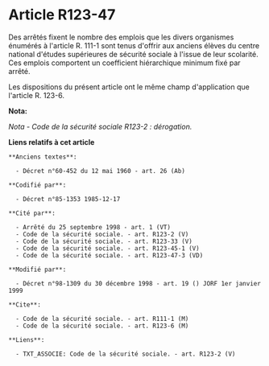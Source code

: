 # Article R123-47

Des arrêtés fixent le nombre des emplois que les divers organismes énumérés à l'article R. 111-1 sont tenus d'offrir aux
anciens élèves du centre national d'études supérieures de sécurité sociale à l'issue de leur scolarité. Ces emplois
comportent un coefficient hiérarchique minimum fixé par arrêté. 

Les dispositions du présent article ont le même champ d'application que l'article R. 123-6.

**Nota:**

*Nota - Code de la sécurité sociale R123-2 : dérogation.*

**Liens relatifs à cet article**

	**Anciens textes**:

	  - Décret n°60-452 du 12 mai 1960 - art. 26 (Ab)

	**Codifié par**:

	  - Décret n°85-1353 1985-12-17

	**Cité par**:

	  - Arrêté du 25 septembre 1998 - art. 1 (VT)
	  - Code de la sécurité sociale. - art. R123-2 (V)
	  - Code de la sécurité sociale. - art. R123-33 (V)
	  - Code de la sécurité sociale. - art. R123-45-1 (V)
	  - Code de la sécurité sociale. - art. R123-47-3 (VD)

	**Modifié par**:

	  - Décret n°98-1309 du 30 décembre 1998 - art. 19 () JORF 1er janvier 1999

	**Cite**:

	  - Code de la sécurité sociale. - art. R111-1 (M)
	  - Code de la sécurité sociale. - art. R123-6 (M)

	**Liens**:

	  - TXT_ASSOCIE: Code de la sécurité sociale. - art. R123-2 (V)
